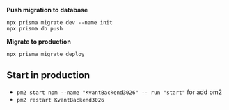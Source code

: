 **Push migration to database**
```
npx prisma migrate dev --name init
npx prisma db push
```
**Migrate to production**
```
npx prisma migrate deploy
```

## Start in production

- `pm2 start npm --name "KvantBackend3026" -- run "start"` for add pm2
- `pm2 restart KvantBackend3026`
